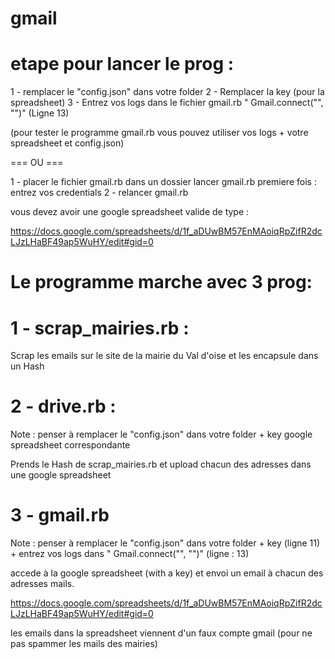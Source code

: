 # gmail

# etape pour lancer le prog : 

1 - remplacer le "config.json" dans votre folder
2 - Remplacer la key (pour la spreadsheet) 
3 - Entrez vos logs dans le fichier gmail.rb " Gmail.connect("", "")" (Ligne 13)

(pour tester le programme gmail.rb vous pouvez utiliser vos logs + votre spreadsheet et config.json)

=== OU ===

1 - placer le fichier gmail.rb dans un dossier lancer gmail.rb premiere fois : entrez vos credentials
2 - relancer gmail.rb

vous devez avoir une google spreadsheet valide de type : 

https://docs.google.com/spreadsheets/d/1f_aDUwBM57EnMAoiqRpZifR2dcLJzLHaBF49ap5WuHY/edit#gid=0



# Le programme marche avec 3 prog:

# 1 - scrap_mairies.rb : 
  Scrap les emails sur le site de la mairie du Val d'oise et les encapsule dans un Hash

# 2 - drive.rb : 

Note : penser à remplacer le "config.json" dans votre folder + key google spreadsheet correspondante


  Prends le Hash de scrap_mairies.rb et upload chacun des adresses dans une google spreadsheet

# 3 - gmail.rb

Note : penser à remplacer le "config.json" dans votre folder + key (ligne 11) + entrez vos logs dans " Gmail.connect("", "")" (ligne : 13)

  accede à la google spreadsheet (with a key) et envoi un email à chacun des adresses mails.

https://docs.google.com/spreadsheets/d/1f_aDUwBM57EnMAoiqRpZifR2dcLJzLHaBF49ap5WuHY/edit#gid=0

les emails dans la spreadsheet viennent d'un faux compte gmail (pour ne pas spammer les mails des mairies)

